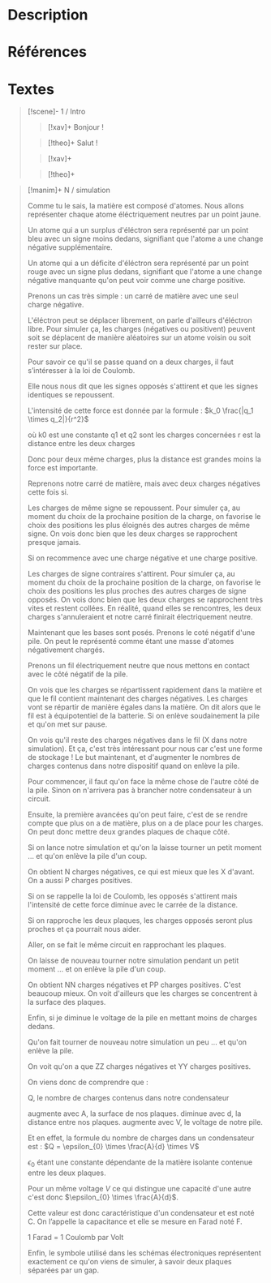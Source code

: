 # Description

# Références

# Textes

> [!scene]- 1 / Intro
> 
> > [!xav]+
> > Bonjour !
> 
> > [!theo]+
> > Salut !
> 
> > [!xav]+
> >
> 
> > [!theo]+
> >

> [!manim]+ N / simulation
> 
> Comme tu le sais, la matière est composé d'atomes. 
> Nous allons représenter chaque atome éléctriquement neutres par un point jaune.
> 
> Un atome qui a un surplus d'éléctron sera représenté par un point bleu avec un signe moins dedans, signifiant que l'atome a une change négative supplémentaire.
> 
> Un atome qui a un déficite d'éléctron sera représenté par un point rouge avec un signe plus dedans, signifiant que l'atome a une change négative manquante qu'on peut voir comme une charge positive.
> 
> Prenons un cas très simple : un carré de matière avec une seul charge négative.
> 
> L'éléctron peut se déplacer librement, on parle d'ailleurs d'éléctron libre. Pour simuler ça, les charges (négatives ou positivent) peuvent soit se déplacent de manière aléatoires sur un atome voisin ou soit rester sur place.
> 
> Pour savoir ce qu'il se passe quand on a deux charges, il faut s’intéresser à la loi de Coulomb.
> 
> Elle nous nous dit que les signes opposés s'attirent et que les signes identiques se repoussent.
> 
> L'intensité de cette force est donnée par la formule :
> $k_0 \frac{|q_1 \times q_2|}{r^2}$
> 
> où k0 est une constante
> q1 et q2 sont les charges concernées
> r est la distance entre les deux charges
> 
> Donc pour deux même charges, plus la distance est grandes moins la force est importante.
> 
> Reprenons notre carré de matière, mais avec deux charges négatives cette fois si.
> 
> Les charges de même signe se repoussent. Pour simuler ça, au moment du choix de la prochaine position de la charge, on favorise le choix des positions les plus éloignés des autres charges de même signe. On vois donc bien que les deux charges se rapprochent presque jamais.
> 
> Si on recommence avec une charge négative et une charge positive.
> 
> Les charges de signe contraires s'attirent. Pour simuler ça, au moment du choix de la prochaine position de la charge, on favorise le choix des positions les plus proches des autres charges de signe opposés. On vois donc bien que les deux charges se rapprochent très vites et restent collées. En réalité, quand elles se rencontres, les deux charges s'annuleraient et notre carré finirait électriquement neutre.
> 
> Maintenant que les bases sont posés. Prenons le coté négatif d'une pile. On peut le représenté comme étant une masse d'atomes négativement chargés.
> 
> Prenons un fil électriquement neutre que nous mettons en contact avec le côté négatif de la pile.
> 
> On vois que les charges se répartissent rapidement dans la matière et que le fil contient maintenant des charges négatives. Les charges vont se répartir de manière égales dans la matière. On dit alors que le fil est à équipotentiel de la batterie. Si on enlève soudainement la pile et qu'on met sur pause.
> 
> On vois qu'il reste des charges négatives dans le fil (X dans notre simulation).
> Et ça, c'est très intéressant pour nous car c'est une forme de stockage ! Le but maintenant, et d'augmenter le nombres de charges contenus dans notre dispositif quand on enlève la pile.
> 
> Pour commencer, il faut qu'on face la même chose de l'autre côté de la pile. Sinon on n'arrivera pas  à brancher notre condensateur à un circuit.
> 
> Ensuite, la première avancées qu'on peut faire, c'est de se rendre compte que plus on a de matière, plus on a de place pour les charges. On peut donc mettre deux grandes plaques de chaque côté.
> 
> Si on lance notre simulation et qu'on la laisse tourner un petit moment … et qu'on enlève la pile d'un coup.
> 
> On obtient N charges négatives, ce qui est mieux que les X d'avant. On a aussi P charges positives.
> 
> Si on se rappelle la loi de Coulomb, les opposés s'attirent mais l'intensité de cette force diminue avec le carrée de la distance.
> 
> Si on rapproche les deux plaques, les charges opposés seront plus proches et ça pourrait nous aider.
> 
> Aller, on se fait le même circuit en rapprochant les plaques.
> 
> On laisse de nouveau tourner notre simulation pendant un petit moment … et on enlève la pile d'un coup.
> 
> On obtient NN charges négatives et PP charges positives. C'est beaucoup mieux. On voit d'ailleurs que les charges se concentrent à la surface des plaques.
> 
> Enfin, si je diminue le voltage de la pile en mettant moins de charges dedans.
> 
> Qu'on fait tourner de nouveau notre simulation un peu … et qu'on enlève la pile.
> 
> On voit qu'on a que ZZ charges négatives et YY charges positives.
> 
> On viens donc de comprendre que :
> 
> Q, le nombre de charges contenus dans notre condensateur
> 
> augmente avec A, la surface de nos plaques.
> diminue avec d, la distance entre nos plaques.
> augmente avec V, le voltage de notre pile.
> 
> Et en effet, la formule du nombre de charges dans un condensateur est :
> $Q = \epsilon_{0} \times \frac{A}{d} \times V$
> 
> $\epsilon_{0}$ étant une constante dépendante de la matière isolante contenue entre les deux plaques.
> 
> Pour un même voltage $V$ ce qui distingue une capacité d'une autre c'est donc $\epsilon_{0} \times \frac{A}{d}$.
> 
> Cette valeur est donc caractéristique d'un condensateur et est noté C. On l’appelle la capacitance et elle se mesure en Farad noté F.
> 
> 1 Farad = 1 Coulomb par Volt
> 
> Enfin, le symbole utilisé dans les schémas électroniques représentent exactement ce qu'on viens de simuler, à savoir deux plaques séparées par un gap.

